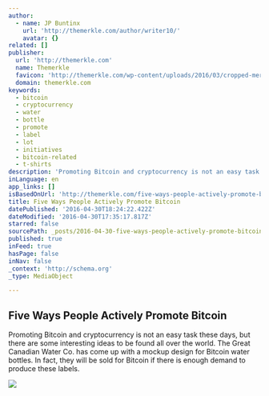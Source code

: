 ```yaml
---
author:
  - name: JP Buntinx
    url: 'http://themerkle.com/author/writer10/'
    avatar: {}
related: []
publisher:
  url: 'http://themerkle.com'
  name: Themerkle
  favicon: 'http://themerkle.com/wp-content/uploads/2016/03/cropped-merkle-white-1-192x192.png'
  domain: themerkle.com
keywords:
  - bitcoin
  - cryptocurrency
  - water
  - bottle
  - promote
  - label
  - lot
  - initiatives
  - bitcoin-related
  - t-shirts
description: 'Promoting Bitcoin and cryptocurrency is not an easy task these days, but there are some interesting ideas to be found all over the world. The Great Canadian Water Co. has come up with a mockup design for Bitcoin water bottles. In fact, they will be sold for Bitcoin if there is enough demand to produce these labels.'
inLanguage: en
app_links: []
isBasedOnUrl: 'http://themerkle.com/five-ways-people-actively-promote-bitcoin/'
title: Five Ways People Actively Promote Bitcoin
datePublished: '2016-04-30T18:24:22.422Z'
dateModified: '2016-04-30T17:35:17.817Z'
starred: false
sourcePath: _posts/2016-04-30-five-ways-people-actively-promote-bitcoin.md
published: true
inFeed: true
hasPage: false
inNav: false
_context: 'http://schema.org'
_type: MediaObject

---
```

<article style=""><h1>Five Ways People Actively Promote Bitcoin</h1><p>Promoting Bitcoin and cryptocurrency is not an easy task these days, but there are some interesting ideas to be found all over the world. The Great Canadian Water Co. has come up with a mockup design for Bitcoin water bottles. In fact, they will be sold for Bitcoin if there is enough demand to produce these labels.</p><img src="http://themerkle.com/wp-content/uploads/2016/04/shutterstock_313786031.jpg" /></article>